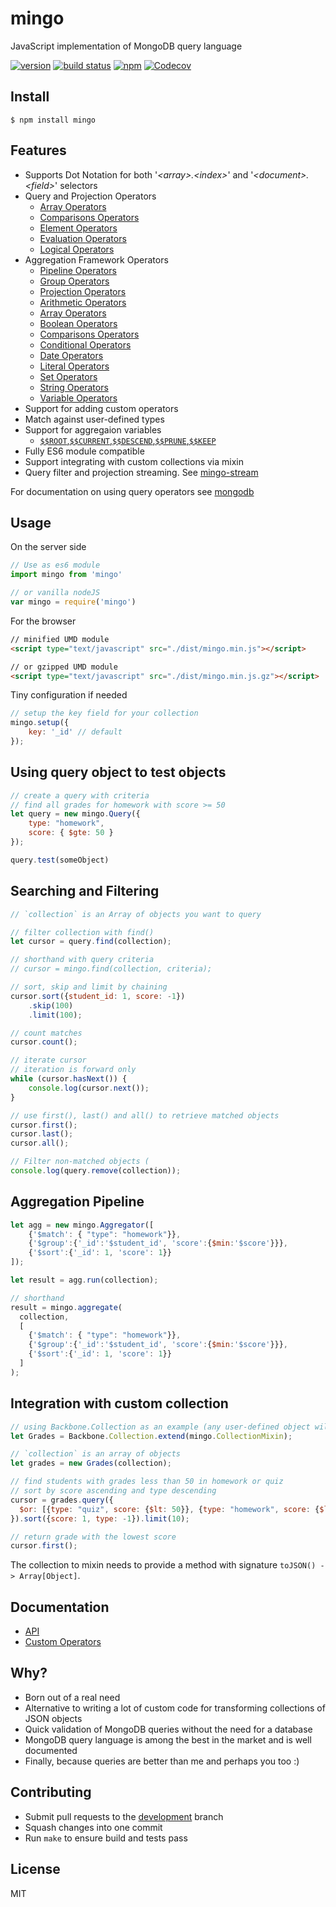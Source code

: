 # mingo
JavaScript implementation of MongoDB query language 

[![version](https://img.shields.io/npm/v/mingo.svg)](https://www.npmjs.org/package/mingo)
[![build status](https://img.shields.io/travis/kofrasa/mingo.svg)](http://travis-ci.org/kofrasa/mingo)
[![npm](https://img.shields.io/npm/dt/mingo.svg)]()
[![Codecov](https://img.shields.io/codecov/c/github/kofrasa/mingo.svg)]()

## Install
```$ npm install mingo```

## Features
- Supports Dot Notation for both '_&lt;array&gt;.&lt;index&gt;_' and '_&lt;document&gt;.&lt;field&gt;_' selectors
- Query and Projection Operators
  - [Array Operators](https://docs.mongodb.com/manual/reference/operator/query-array/)
  - [Comparisons Operators](https://docs.mongodb.com/manual/reference/operator/query-comparison/)
  - [Element Operators](https://docs.mongodb.com/manual/reference/operator/query-element/)
  - [Evaluation Operators](https://docs.mongodb.com/manual/reference/operator/query-evaluation/)
  - [Logical Operators](https://docs.mongodb.com/manual/reference/operator/query-logical/)
- Aggregation Framework Operators
  - [Pipeline Operators](https://docs.mongodb.com/manual/reference/operator/aggregation-pipeline/)
  - [Group Operators](https://docs.mongodb.com/manual/reference/operator/aggregation-group/)
  - [Projection Operators](https://docs.mongodb.com/manual/reference/operator/projection/)
  - [Arithmetic Operators](https://docs.mongodb.com/manual/reference/operator/aggregation-arithmetic/)
  - [Array Operators](https://docs.mongodb.com/manual/reference/operator/aggregation-array/)
  - [Boolean Operators](https://docs.mongodb.com/manual/reference/operator/aggregation-boolean/)
  - [Comparisons Operators](https://docs.mongodb.com/manual/reference/operator/aggregation-comparison/)
  - [Conditional Operators](https://docs.mongodb.com/manual/reference/operator/aggregation-conditional/)
  - [Date Operators](https://docs.mongodb.com/manual/reference/operator/aggregation-date/)
  - [Literal Operators](https://docs.mongodb.com/manual/reference/operator/aggregation-literal/)
  - [Set Operators](https://docs.mongodb.com/manual/reference/operator/aggregation-set/)
  - [String Operators](https://docs.mongodb.com/manual/reference/operator/aggregation-string/)
  - [Variable Operators](https://docs.mongodb.com/manual/reference/operator/aggregation-projection/)
- Support for adding custom operators
- Match against user-defined types
- Support for aggregaion variables
    - [`$$ROOT`,`$$CURRENT`,`$$DESCEND`,`$$PRUNE`,`$$KEEP`](https://docs.mongodb.com/manual/reference/aggregation-variables/)
- Fully ES6 module compatible
- Support integrating with custom collections via mixin
- Query filter and projection streaming. See [mingo-stream](https://github.com/kofrasa/mingo-stream)

For documentation on using query operators see [mongodb](http://docs.mongodb.org/manual/reference/operator/query/)


## Usage
On the server side
```js
// Use as es6 module 
import mingo from 'mingo'

// or vanilla nodeJS
var mingo = require('mingo')
```

For the browser
```html
// minified UMD module
<script type="text/javascript" src="./dist/mingo.min.js"></script>

// or gzipped UMD module
<script type="text/javascript" src="./dist/mingo.min.js.gz"></script>
```

Tiny configuration if needed
```js
// setup the key field for your collection
mingo.setup({
    key: '_id' // default
});
```

## Using query object to test objects
```js
// create a query with criteria
// find all grades for homework with score >= 50
let query = new mingo.Query({
    type: "homework",
    score: { $gte: 50 }
});

query.test(someObject)
```

## Searching and Filtering
```js
// `collection` is an Array of objects you want to query

// filter collection with find()
let cursor = query.find(collection);

// shorthand with query criteria
// cursor = mingo.find(collection, criteria);

// sort, skip and limit by chaining
cursor.sort({student_id: 1, score: -1})
    .skip(100)
    .limit(100);

// count matches
cursor.count();

// iterate cursor
// iteration is forward only
while (cursor.hasNext()) {
    console.log(cursor.next());
}

// use first(), last() and all() to retrieve matched objects
cursor.first();
cursor.last();
cursor.all();

// Filter non-matched objects (
console.log(query.remove(collection));
```

## Aggregation Pipeline
```js
let agg = new mingo.Aggregator([
    {'$match': { "type": "homework"}},
    {'$group':{'_id':'$student_id', 'score':{$min:'$score'}}},
    {'$sort':{'_id': 1, 'score': 1}}
]);

let result = agg.run(collection);

// shorthand
result = mingo.aggregate(
  collection,
  [
    {'$match': { "type": "homework"}},
    {'$group':{'_id':'$student_id', 'score':{$min:'$score'}}},
    {'$sort':{'_id': 1, 'score': 1}}
  ]
);
```

## Integration with custom collection
```js
// using Backbone.Collection as an example (any user-defined object will do)
let Grades = Backbone.Collection.extend(mingo.CollectionMixin);

// `collection` is an array of objects
let grades = new Grades(collection);

// find students with grades less than 50 in homework or quiz
// sort by score ascending and type descending
cursor = grades.query({
  $or: [{type: "quiz", score: {$lt: 50}}, {type: "homework", score: {$lt: 50}}]
}).sort({score: 1, type: -1}).limit(10);

// return grade with the lowest score
cursor.first();
```

The collection to mixin needs to provide a method with signature `toJSON() -> Array[Object]`.

## Documentation
- [API](https://github.com/kofrasa/mingo/wiki/API)
- [Custom Operators](https://github.com/kofrasa/mingo/wiki/Custom-Operators)

## Why?
  - Born out of a real need
  - Alternative to writing a lot of custom code for transforming collections of JSON objects
  - Quick validation of MongoDB queries without the need for a database
  - MongoDB query language is among the best in the market and is well documented
  - Finally, because queries are better than me and perhaps you too :)

## Contributing
* Submit pull requests to the [development](https://github.com/kofrasa/mingo/tree/development) branch
* Squash changes into one commit
* Run `make` to ensure build and tests pass

## License
MIT
